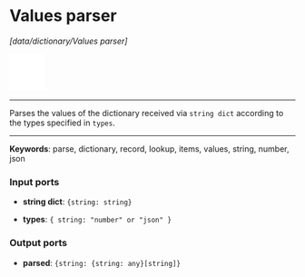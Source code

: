 # Values parser

_[data/dictionary/Values parser]_

![icon](</assets/icons/cbb85c56-3c8f-4e5e-afdd-a9dd9e84385d.png>)

---

Parses the values of the dictionary received via `string dict` according to the types specified in `types`.<br>

---

__Keywords__: parse, dictionary, record, lookup, items, values, string, number, json

### Input ports

* __string dict__: ` {string: string} `


* __types__: ` {
  string: "number" or "json"
} `

### Output ports

* __parsed__: ` {string: {string: any}[string]} `

